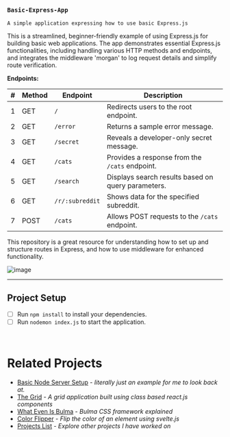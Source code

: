 ### ``Basic-Express-App``

``A simple application expressing how to use basic Express.js``

This is a streamlined, beginner-friendly example of using Express.js for building basic web applications. The app demonstrates essential Express.js functionalities, including handling various HTTP methods and endpoints, and integrates the middleware 'morgan' to log request details and simplify route verification.

**Endpoints:**

| #  | Method | Endpoint           | Description                                                                 |
|----|--------|---------------------|-----------------------------------------------------------------------------|
| 1  | GET    | `/`                | Redirects users to the root endpoint.                                       |
| 2  | GET    | `/error`           | Returns a sample error message.                                             |
| 3  | GET    | `/secret`          | Reveals a developer-only secret message.                                    |
| 4  | GET    | `/cats`            | Provides a response from the `/cats` endpoint.                              |
| 5  | GET    | `/search`          | Displays search results based on query parameters.                          |
| 6  | GET    | `/r/:subreddit`    | Shows data for the specified subreddit.                                     |
| 7  | POST   | `/cats`            | Allows POST requests to the `/cats` endpoint.                               |

This repository is a great resource for understanding how to set up and structure routes in Express, and how to use middleware for enhanced functionality.

![image](https://github.com/user-attachments/assets/a61802b4-0e4c-4806-b310-136be8dc7992)

-----
## Project Setup
- [ ] Run `npm install` to install your dependencies.
- [ ] Run `nodemon index.js` to start the application.
<br>

# Related Projects
-  [Basic Node Server Setup](https://github.com/TylrPopcorn/basic-node-server-setup) - *literally just an example for me to look back at.*
-  [The Grid](https://github.com/TylrPopcorn/The-Grid-Class-Based-) - *A grid application built using class based react.js components*
-  [What Even Is Bulma](https://github.com/TylrPopcorn/What-Even-Is-Bulma) - *Bulma CSS framework explained*
-  [Color Flipper](https://github.com/TylrPopcorn/Color-Flipper) - *Flip the color of an element using svelte.js*
-  [Projects List](https://github.com/TylrPopcorn/Projects-List) - *Explore other projects I have worked on*
